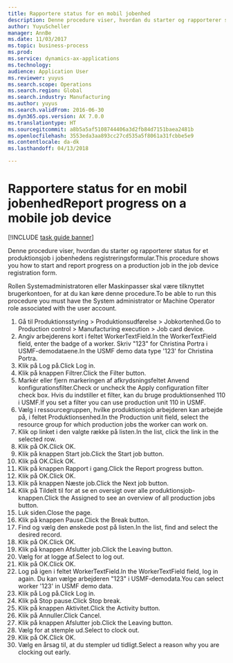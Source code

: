 ```yaml
--- 
title: Rapportere status for en mobil jobenhed
description: Denne procedure viser, hvordan du starter og rapporterer status for et produktionsjob i jobenhedens registreringsformular.
author: YuyuScheller
manager: AnnBe
ms.date: 11/03/2017
ms.topic: business-process
ms.prod: 
ms.service: dynamics-ax-applications
ms.technology: 
audience: Application User
ms.reviewer: yuyus
ms.search.scope: Operations
ms.search.region: Global
ms.search.industry: Manufacturing
ms.author: yuyus
ms.search.validFrom: 2016-06-30
ms.dyn365.ops.version: AX 7.0.0
ms.translationtype: HT
ms.sourcegitcommit: a8b5a5af5108744406a3d2fb84d7151baea2481b
ms.openlocfilehash: 3553eda3aa893cc27cd535a5f8061a31fcbbe5e9
ms.contentlocale: da-dk
ms.lasthandoff: 04/13/2018

---
```

# <a name="report-progress-on-a-mobile-job-device"></a><span data-ttu-id="66e5b-103">Rapportere status for en mobil jobenhed</span><span class="sxs-lookup"><span data-stu-id="66e5b-103">Report progress on a mobile job device</span></span>

[!INCLUDE [task guide banner](../../includes/task-guide-banner.md)]

<span data-ttu-id="66e5b-104">Denne procedure viser, hvordan du starter og rapporterer status for et produktionsjob i jobenhedens registreringsformular.</span><span class="sxs-lookup"><span data-stu-id="66e5b-104">This procedure shows you how to start and report progress on a production job in the job device registration form.</span></span>



<span data-ttu-id="66e5b-105">Rollen Systemadministratoren eller Maskinpasser skal være tilknyttet brugerkontoen, for at du kan køre denne procedure.</span><span class="sxs-lookup"><span data-stu-id="66e5b-105">To be able to run this procedure you must have the System administrator or Machine Operator role associated with the user account.</span></span>

1. <span data-ttu-id="66e5b-106">Gå til Produktionsstyring > Produktionsudførelse > Jobkortenhed.</span><span class="sxs-lookup"><span data-stu-id="66e5b-106">Go to Production control > Manufacturing execution > Job card device.</span></span>
2. <span data-ttu-id="66e5b-107">Angiv arbejderens kort i feltet WorkerTextField.</span><span class="sxs-lookup"><span data-stu-id="66e5b-107">In the WorkerTextField field, enter the badge of a worker.</span></span> <span data-ttu-id="66e5b-108">Skriv "123" for Christina Portra i USMF-demodataene.</span><span class="sxs-lookup"><span data-stu-id="66e5b-108">In the USMF demo data type '123' for Christina Portra.</span></span>
3. <span data-ttu-id="66e5b-109">Klik på Log på.</span><span class="sxs-lookup"><span data-stu-id="66e5b-109">Click Log in.</span></span>
4. <span data-ttu-id="66e5b-110">Klik på knappen Filtrer.</span><span class="sxs-lookup"><span data-stu-id="66e5b-110">Click the Filter button.</span></span>
5. <span data-ttu-id="66e5b-111">Markér eller fjern markeringen af afkrydsningsfeltet Anvend konfigurationsfilter.</span><span class="sxs-lookup"><span data-stu-id="66e5b-111">Check or uncheck the Apply configuration filter check box.</span></span> <span data-ttu-id="66e5b-112">Hvis du indstiller et filter, kan du bruge produktionsenhed 110 i USMF.</span><span class="sxs-lookup"><span data-stu-id="66e5b-112">If you set a filter you can use production unit 110 in USMF.</span></span>
6. <span data-ttu-id="66e5b-113">Vælg i ressourcegruppen, hvilke produktionsjob arbejderen kan arbejde på, i feltet Produktionsenhed.</span><span class="sxs-lookup"><span data-stu-id="66e5b-113">In the Production unit field, select the resource group for which production jobs the worker can work on.</span></span>
7. <span data-ttu-id="66e5b-114">Klik op linket i den valgte række på listen.</span><span class="sxs-lookup"><span data-stu-id="66e5b-114">In the list, click the link in the selected row.</span></span>
8. <span data-ttu-id="66e5b-115">Klik på OK.</span><span class="sxs-lookup"><span data-stu-id="66e5b-115">Click OK.</span></span>
9. <span data-ttu-id="66e5b-116">Klik på knappen Start job.</span><span class="sxs-lookup"><span data-stu-id="66e5b-116">Click the Start job button.</span></span>
10. <span data-ttu-id="66e5b-117">Klik på OK.</span><span class="sxs-lookup"><span data-stu-id="66e5b-117">Click OK.</span></span>
11. <span data-ttu-id="66e5b-118">Klik på knappen Rapport i gang.</span><span class="sxs-lookup"><span data-stu-id="66e5b-118">Click the Report progress button.</span></span>
12. <span data-ttu-id="66e5b-119">Klik på OK.</span><span class="sxs-lookup"><span data-stu-id="66e5b-119">Click OK.</span></span>
13. <span data-ttu-id="66e5b-120">Klik på knappen Næste job.</span><span class="sxs-lookup"><span data-stu-id="66e5b-120">Click the Next job button.</span></span>
14. <span data-ttu-id="66e5b-121">Klik på Tildelt til for at se en oversigt over alle produktionsjob-knappen.</span><span class="sxs-lookup"><span data-stu-id="66e5b-121">Click the Assigned to see an overview of all production jobs button.</span></span>
15. <span data-ttu-id="66e5b-122">Luk siden.</span><span class="sxs-lookup"><span data-stu-id="66e5b-122">Close the page.</span></span>
16. <span data-ttu-id="66e5b-123">Klik på knappen Pause.</span><span class="sxs-lookup"><span data-stu-id="66e5b-123">Click the Break button.</span></span>
17. <span data-ttu-id="66e5b-124">Find og vælg den ønskede post på listen.</span><span class="sxs-lookup"><span data-stu-id="66e5b-124">In the list, find and select the desired record.</span></span>
18. <span data-ttu-id="66e5b-125">Klik på OK.</span><span class="sxs-lookup"><span data-stu-id="66e5b-125">Click OK.</span></span>
19. <span data-ttu-id="66e5b-126">Klik på knappen Afslutter job.</span><span class="sxs-lookup"><span data-stu-id="66e5b-126">Click the Leaving button.</span></span>
20. <span data-ttu-id="66e5b-127">Vælg for at logge af.</span><span class="sxs-lookup"><span data-stu-id="66e5b-127">Select to log out.</span></span>
21. <span data-ttu-id="66e5b-128">Klik på OK.</span><span class="sxs-lookup"><span data-stu-id="66e5b-128">Click OK.</span></span>
22. <span data-ttu-id="66e5b-129">Log på igen i feltet WorkerTextField.</span><span class="sxs-lookup"><span data-stu-id="66e5b-129">In the WorkerTextField field, log in again.</span></span> <span data-ttu-id="66e5b-130">Du kan vælge arbejderen "123" i USMF-demodata.</span><span class="sxs-lookup"><span data-stu-id="66e5b-130">You can select worker '123' in USMF demo data.</span></span>
23. <span data-ttu-id="66e5b-131">Klik på Log på.</span><span class="sxs-lookup"><span data-stu-id="66e5b-131">Click Log in.</span></span>
24. <span data-ttu-id="66e5b-132">Klik på Stop pause.</span><span class="sxs-lookup"><span data-stu-id="66e5b-132">Click Stop break.</span></span>
25. <span data-ttu-id="66e5b-133">Klik på knappen Aktivitet.</span><span class="sxs-lookup"><span data-stu-id="66e5b-133">Click the Activity button.</span></span>
26. <span data-ttu-id="66e5b-134">Klik på Annuller.</span><span class="sxs-lookup"><span data-stu-id="66e5b-134">Click Cancel.</span></span>
27. <span data-ttu-id="66e5b-135">Klik på knappen Afslutter job.</span><span class="sxs-lookup"><span data-stu-id="66e5b-135">Click the Leaving button.</span></span>
28. <span data-ttu-id="66e5b-136">Vælg for at stemple ud.</span><span class="sxs-lookup"><span data-stu-id="66e5b-136">Select to clock out.</span></span>
29. <span data-ttu-id="66e5b-137">Klik på OK.</span><span class="sxs-lookup"><span data-stu-id="66e5b-137">Click OK.</span></span>
30. <span data-ttu-id="66e5b-138">Vælg en årsag til, at du stempler ud tidligt.</span><span class="sxs-lookup"><span data-stu-id="66e5b-138">Select a reason why you are clocking out early.</span></span>


